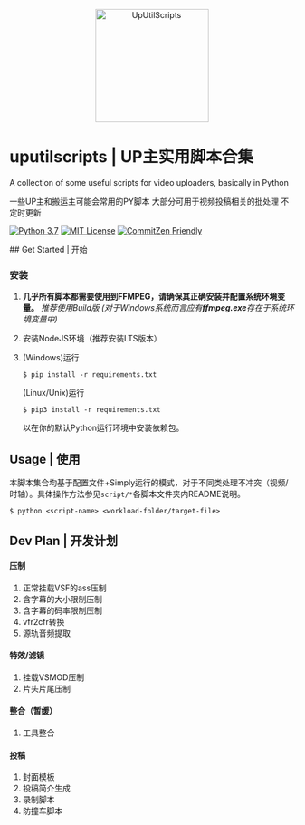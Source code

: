 

<p align="center"><a href="https://space.bilibili.com/2265912"><img src="https://i.loli.net/2021/05/19/97rzoRaixOjsB5E.png" width="200" height="200" alt="UpUtilScripts"/></a></p>


<div align=“center”>

# uputilscripts | UP主实用脚本合集

A collection of some useful scripts for video uploaders, basically in Python

一些UP主和搬运主可能会常用的PY脚本 大部分可用于视频投稿相关的批处理 不定时更新

</div>

<p align="center">

<a href="https://www.python.org/"><img src="https://img.shields.io/static/v1?label=Python&message=3.7&color=blue&style=flat-square" alt="Python 3.7"></a>
<a href="https://github.com/Cyame/uputilscripts/blob/v3/LICENSE"><img src="https://img.shields.io/static/v1?label=LICENSE&message=MIT&color=red&style=flat-square" alt="MIT License"></a>
<a href="http://commitizen.github.io/cz-cli/"><img src="https://img.shields.io/static/v1?label=commitzen&message=friendly&color=brightgreen&style=flat-square" alt="CommitZen Friendly"></a>

</p>
## Get Started | 开始

### 安装

1. **几乎所有脚本都需要使用到FFMPEG，请确保其正确安装并配置系统环境变量。**
   *推荐使用Build版 (对于Windows系统而言应有**ffmpeg.exe**存在于系统环境变量中)*

2. 安装NodeJS环境（推荐安装LTS版本）

3. (Windows)运行
    ```
    $ pip install -r requirements.txt
    ```
    
    (Linux/Unix)运行
    ```
    $ pip3 install -r requirements.txt
    ```

    以在你的默认Python运行环境中安装依赖包。

## Usage | 使用

本脚本集合均基于配置文件+Simply运行的模式，对于不同类处理不冲突（视频/时轴）。具体操作方法参见`script/*`各脚本文件夹内README说明。

```
$ python <script-name> <workload-folder/target-file>
```

## Dev Plan | 开发计划

#### 压制

1. 正常挂载VSF的ass压制
2. 含字幕的大小限制压制
3. 含字幕的码率限制压制
4. vfr2cfr转换
5. 源轨音频提取

#### 特效/滤镜

1. 挂载VSMOD压制
2. 片头片尾压制

#### 整合（暂缓）

1. 工具整合

#### 投稿

1. 封面模板
2. 投稿简介生成
3. 录制脚本
4. 防撞车脚本